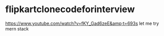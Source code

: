 # flipkartclonecodeforinterview
https://www.youtube.com/watch?v=fKY_Gad6zeE&amp;t=693s
let me try mern stack
